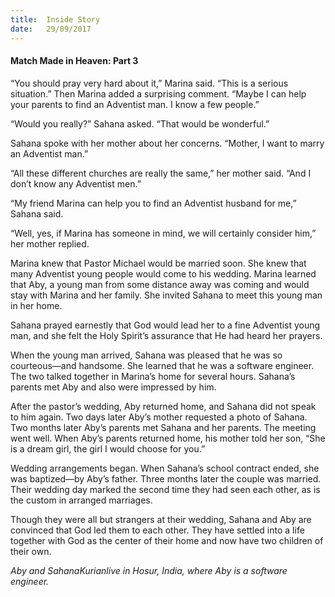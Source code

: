 ```yaml
---
title:  Inside Story
date:   29/09/2017
---
```


#### Match Made in Heaven: Part 3

“You should pray very hard about it,” Marina said. “This is a serious situation.” Then Marina added a surprising comment. “Maybe I can help your parents to find an Adventist man. I know a few people.”

“Would you really?” Sahana asked. “That would be wonderful.”

Sahana spoke with her mother about her concerns. “Mother, I want to marry an Adventist man.”

“All these different churches are really the same,” her mother said. “And I don’t know any Adventist men.”

“My friend Marina can help you to find an Adventist husband for me,” Sahana said.

“Well, yes, if Marina has someone in mind, we will certainly consider him,” her mother replied.

Marina knew that Pastor Michael would be married soon. She knew that many Adventist young people would come to his wedding. Marina learned that Aby, a young man from some distance away was coming and would stay with Marina and her family. She invited Sahana to meet this young man in her home.

Sahana prayed earnestly that God would lead her to a fine Adventist young man, and she felt the Holy Spirit’s assurance that He had heard her prayers.

When the young man arrived, Sahana was pleased that he was so courteous—and handsome. She learned that he was a software engineer. The two talked together in Marina’s home for several hours. Sahana’s parents met Aby and also were impressed by him.

After the pastor’s wedding, Aby returned home, and Sahana did not speak to him again. Two days later Aby’s mother requested a photo of Sahana. Two months later Aby’s parents met Sahana and her parents. The meeting went well. When Aby’s parents returned home, his mother told her son, “She is a dream girl, the girl I would choose for you.”

Wedding arrangements began. When Sahana’s school contract ended, she was baptized—by Aby’s father. Three months later the couple was married. Their wedding day marked the second time they had seen each other, as is the custom in arranged marriages.

Though they were all but strangers at their wedding, Sahana and Aby are convinced that God led them to each other. They have settled into a life together with God as the center of their home and now have two children of their own.

_Aby and SahanaKurianlive in Hosur, India, where Aby is a software engineer._